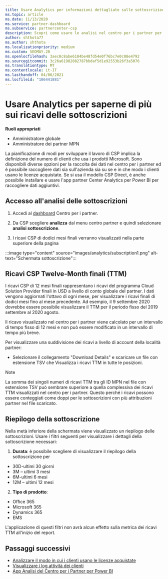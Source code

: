 ```yaml
---
title: Usare Analytics per informazioni dettagliate sulle sottoscrizioni
ms.topic: article
ms.date: 11/13/2020
ms.service: partner-dashboard
ms.subservice: partnercenter-csp
description: Scopri come usare le analisi nel centro per i partner per comprendere meglio il tuo business e come i tuoi clienti usano le licenze acquistate.
author: shthota77
ms.author: shthota
ms.localizationpriority: medium
ms.custom: SEOMAY.20
ms.openlocfilehash: 3aec8c8abe6184be48fd54e0f76bc7e0c08e4792
ms.sourcegitcommit: 3c26a61982082787bbdaf5d1e92553b26f3a5076
ms.translationtype: MT
ms.contentlocale: it-IT
ms.lasthandoff: 04/06/2021
ms.locfileid: "106441881"
---
```

# <a name="use-analytics-to-learn-more-about-subscription-revenue"></a>Usare Analytics per saperne di più sui ricavi delle sottoscrizioni

**Ruoli appropriati**

- Amministratore globale
- Amministratore dei partner MPN

La pianificazione di modi per sviluppare il lavoro di CSP implica la definizione del numero di clienti che usa i prodotti Microsoft. Sono disponibili diverse opzioni per la raccolta dei dati nel centro per i partner ed è possibile raccogliere dati sia sull'azienda sia su se e in che modo i clienti usano le licenze acquistate. Se si usa il modello CSP Direct, è anche possibile installare e usare l'app partner Center Analytics per Power BI per raccogliere dati aggiuntivi.

## <a name="access-to-the-subscription-analytics"></a>Accesso all'analisi delle sottoscrizioni

1. Accedi al [dashboard](https://partner.microsoft.com/dashboard/home) Centro per i partner.
1. Da CSP scegliere **analizza** dal menu centro partner e quindi selezionare **analisi sottoscrizione**.

1. I ricavi CSP di dodici mesi finali verranno visualizzati nella parte superiore della pagina

:::image type="content" source="images/analytics/subscription1.png" alt-text="Schermata sottoscrizione":::

## <a name="trailing-twelve-month-ttm-csp-revenue"></a>Ricavi CSP Twelve-Month finali (TTM)

I ricavi CSP di 12 mesi finali rappresentano i ricavi del programma Cloud Solution Provider finali in USD a livello di conto globale del partner. I dati vengono aggiornati l'ottavo di ogni mese, per visualizzare i ricavi finali di dodici mesi fino al mese precedente. Ad esempio, il 9 settembre 2020 dovrebbe essere possibile visualizzare il TTM per il periodo fisso del 2019 settembre al 2020 agosto.

Il ricavo visualizzato nel centro per i partner viene calcolato per un intervallo di tempo fisso di 12 mesi e non può essere modificato in un intervallo di tempo più breve.

Per visualizzare una suddivisione dei ricavi a livello di account della località partner:

- Selezionare il collegamento "Download Details" e scaricare un file con estensione TSV che Visualizza i ricavi TTM in tutte le posizioni.

>[!NOTE] 
>La somma dei singoli numeri di ricavi TTM tra gli ID MPN nel file con estensione TSV può sembrare superiore a quella complessiva dei ricavi TTM visualizzati nel centro per i partner. Questo perché i ricavi possono essere conteggiati come doppi per le sottoscrizioni con più attribuzioni partner nel file scaricato.

## <a name="subscription-summary"></a>Riepilogo della sottoscrizione

Nella metà inferiore della schermata viene visualizzato un riepilogo delle sottoscrizioni. Usare i filtri seguenti per visualizzare i dettagli della sottoscrizione necessari:  

1. **Durata**: è possibile scegliere di visualizzare il riepilogo della sottoscrizione per 

- 30D-ultimi 30 giorni
- 3M – ultimi 3 mesi
- 6M-ultimi 6 mesi
- 12M – ultimi 12 mesi

2. **Tipo di prodotto**:
 
- Office 365
- Microsoft 365
- Dynamics 365
- EMS

L'applicazione di questi filtri non avrà alcun effetto sulla metrica dei ricavi TTM all'inizio del report.


 
## <a name="next-steps"></a>Passaggi successivi

- [Analizzare il modo in cui i clienti usano le licenze acquistate](increasing-adoption-and-satisfaction.md)  
- [Visualizzare i log attività dei clienti](activity-logs.md)
- [App Analisi del Centro per i Partner per Power BI](power-bi-app-for-direct-partners.md)






